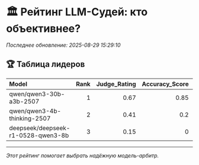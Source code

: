 # 🏛️ Рейтинг LLM-Судей: кто объективнее?

*Последнее обновление: 2025-08-29 15:29:10*

## 🏆 Таблица лидеров

| Model                              |   Rank |   Judge_Rating |   Accuracy_Score |   Stability_Score |   Positional_Resistance |   Verbosity_Resistance | Format_Adherence   |
|:-----------------------------------|-------:|---------------:|-----------------:|------------------:|------------------------:|-----------------------:|:-------------------|
| qwen/qwen3-30b-a3b-2507            |      1 |           0.67 |             0.85 |             0.888 |                       0 |                      0 | 100.0%             |
| qwen/qwen3-4b-thinking-2507        |      2 |           0.41 |             0.2  |             0.758 |                       0 |                      0 | 100.0%             |
| deepseek/deepseek-r1-0528-qwen3-8b |      3 |           0.15 |             0    |             0     |                       0 |                      0 | 100.0%             |


---
*Этот рейтинг помогает выбрать надёжную модель-арбитр.*
